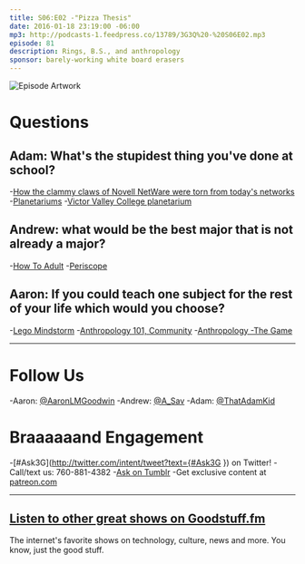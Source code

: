 ```yaml
---
title: S06:E02 -"Pizza Thesis"
date: 2016-01-18 23:19:00 -06:00
mp3: http://podcasts-1.feedpress.co/13789/3G3Q%20-%20S06E02.mp3
episode: 81
description: Rings, B.S., and anthropology
sponsor: barely-working white board erasers
---
```


![Episode Artwork][1]

# Questions

## Adam: What's the stupidest thing you've done at school?

-[How the clammy claws of Novell NetWare were torn from today's networks][2]
-[Planetariums][3]
-[Victor Valley College planetarium][4]

## Andrew: what would be the best major that is not already a major?

-[How To Adult][5]
-[Periscope][6]

## Aaron: If you could teach one subject for the rest of your life which would you choose?

-[Lego Mindstorm][7]
-[Anthropology 101, Community][8]
-[Anthropology -The Game][9]

***

# Follow Us
-Aaron: [@AaronLMGoodwin](http://twitter.com/aaronlmgoodwin)
-Andrew: [@A_Sav](http://twitter.com/a_sav)
-Adam: [@ThatAdamKid](http://twitter.com/thatadamkid)

# Braaaaaand Engagement
-[#Ask3G](http://twitter.com/intent/tweet?text={#Ask3G }) on Twitter!
-Call/text us: 760-881-4382
-[Ask on Tumblr](http://3g3q.co/ask)
-Get exclusive content at [patreon.com](http://www.patreon.com/3g3q)

***

## [Listen to other great shows on Goodstuff.fm](http://goodstuff.fm/)
The internet's favorite shows on technology, culture, news and more. You know, just the good stuff.

[1]: http://l.gdwn.co/7GsR.jpg
[2]: http://www.theregister.co.uk/2013/07/16/netware_4_anniversary/
[3]: https://en.wikipedia.org/wiki/Planetarium
[4]: http://www.vvc.edu/offices/planetarium/
[5]: https://www.youtube.com/user/learnhowtoadult
[6]: https://www.periscope.tv/
[7]: http://mindstorms.lego.com/
[8]: http://www.imdb.com/title/tt1640852/
[9]: http://3g3q.co/anthropology
